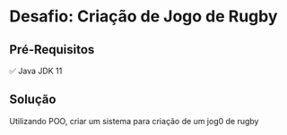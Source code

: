 <h1> Desafio: Criação de Jogo de Rugby</h1>


<h2>Pré-Requisitos</h2>

<p>
✅ Java JDK 11<br>
</p>


<h2> Solução </h2>

<p> Utilizando POO, criar um sistema para criação de um jog0 de rugby